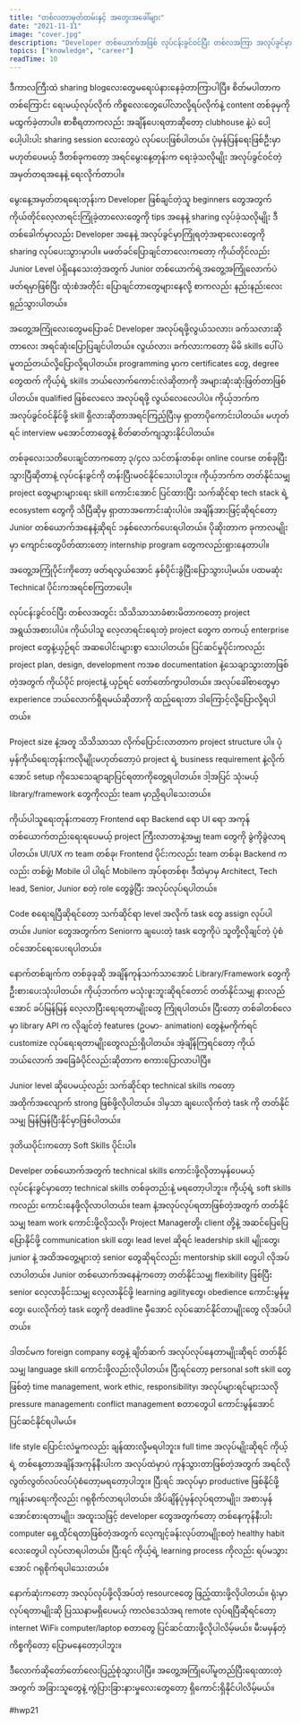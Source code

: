 ```yaml
---
title: "တစ်လတာမှတ်တမ်းနှင့် အတွေးအခေါ်များ"
date: "2021-11-11"
image: "cover.jpg"
description: "Developer တစ်ယောက်အဖြစ် လုပ်ငန်းခွင်ဝင်ပြီး တစ်လအကြာ အလုပ်ခွင်မှာရတဲ့ အတွေ့အကြုံများ"
topics: ["knowledge", "career"]
readTime: 10
---
```


ဒီကာလကြီးထဲ sharing blogလေးတွေမရေးပဲနားနေခဲ့တာကြာပါပြီ။ စိတ်မပါတာကတစ်ကြောင်း ရေးမယ့်လုပ်လိုက် ကိစ္စလေးတွေပေါ်လာလို့ရပ်လိုက်နဲ့ content တစ်ခုမှကို မထွက်ခဲ့တာပါ။ စာစီရတာကလည်း အချိန်ပေးရတာဆိုတော့ clubhouse နဲ့ပဲ ပေါ့ပေါ့ပါးပါး sharing session လေးတွေပဲ လုပ်ပေးဖြစ်ပါတယ်။ ပုံမှန်ပြန်ရေးဖြစ်ဦးမှာမဟုတ်ပေမယ့် ဒီတစ်ခုကတော့ အရင်မွေးနေ့တုန်းက ရေးခဲ့သလိုမျိုး အလုပ်ခွင်ဝင်တဲ့အမှတ်တရအနေနဲ့ ရေးလိုက်တာပါ။

​မွေးနေ့အမှတ်တရရေးတုန်းက Developer ဖြစ်ချင်တဲ့သူ beginners တွေအတွက် ကိုယ်တိုင်လေ့လာရင်းကြုံခဲ့တာလေးတွေကို tips အနေနဲ့ sharing လုပ်ခဲ့သလိုမျိုး ဒီတစ်ခေါက်မှာလည်း Developer အနေနဲ့ အလုပ်ခွင်မှာကြုံရတဲ့အရာလေးတွေကို sharing လုပ်ပေးသွားမှာပါ။ မဖတ်ခင်ပြောချင်တာလေးကတော့ ကိုယ်တိုင်လည်း Junior Level ပဲရှိနေသေးတဲ့အတွက် Junior တစ်ယောက်ရဲ့အတွေ့အကြုံလောက်ပဲ ဖတ်ရမှာဖြစ်ပြီး ထုံးစံအတိုင်း ပြောချင်တာတွေများနေလို့ စာကလည်း နည်းနည်းလေးရှည်သွားပါတယ်။

အတွေ့အကြုံလေးတွေမပြောခင် Developer အလုပ်ရဖို့လွယ်သလား၊ ခက်သလားဆိုတာလေး အရင်ဆုံးပြောပြချင်ပါတယ်။
လွယ်လား၊ ခက်လားကတော့ မိမိ skills ပေါ်ပဲ မူတည်တယ်လို့ပြောလို့ရပါတယ်။ programming မှာက certificates တွေ, degree တွေထက် ကိုယ့်ရဲ့ skills ဘယ်လောက်ကောင်းလဲဆိုတာကို အများဆုံးဆုံးဖြတ်တာဖြစ်ပါတယ်။ qualified ဖြစ်လေလေ အလုပ်ရဖို့ လွယ်လေလေပါပဲ။ ကိုယ့်ဘက်က အလုပ်ခွင်ဝင်နိုင်ဖို့ skill ရှိလားဆိုတာအရင်ကြည့်ပြီးမှ ရှာတာပိုကောင်းပါတယ်။ မဟုတ်ရင် interview မအောင်တာတွေနဲ့ စိတ်ဓာတ်ကျသွားနိုင်ပါတယ်။

တစ်ခုလေးသတိပေးချင်တာကတော့ ၃/၄လ သင်တန်းတစ်ခု၊ online course တစ်ခုပြီးသွားပြီဆိုတာနဲ့ လုပ်ငန်းခွင်ကို တန်းပြီးမဝင်နိုင်သေးပါဘူး။ ကိုယ့်ဘက်က တတ်နိုင်သမျှ project တွေများများရေး skill ကောင်းအောင် ပြင်ထားပြီး သက်ဆိုင်ရာ tech stack ရဲ့ ecosystem တွေကို သိပြီဆိုမှ ရှာတာအကောင်းဆုံးပါပဲ။ အချိန်အားဖြင့်ဆိုရင်တော့ Junior တစ်ယောက်အနေနဲ့ဆိုရင် ၁နှစ်လောက်ပေးရပါတယ်။ ပိုဆိုးတာက ခုကာလမျိုးမှာ ကျောင်းတွေပိတ်ထားတော့ internship program တွေကလည်းရှားနေတာပါ။

အတွေ့အကြုံပိုင်းကိုတော့ ဖတ်ရလွယ်အောင် နှစ်ပိုင်းခွဲပြီးပြောသွားပါ့မယ်။ ပထမဆုံး Technical ပိုင်းကအရင်စကြတာပေါ့။

လုပ်ငန်းခွင်ဝင်ပြီး တစ်လအတွင်း သိသိသာသာခံစားမိတာကတော့ project အရွယ်အစားပါပဲ။ ကိုယ်ပါသူ လေ့လာရင်းရေးတဲ့ project တွေက တကယ့် enterprise project တွေနဲ့ယှဉ်ရင် အဆပေါင်းများစွာ သေးပါတယ်။ ပြင်ဆင်မှုပိုင်းကလည်း project plan, design, development ကအစ documentation နဲ့သေချာသွားတာဖြစ်တဲ့အတွက် ကိုယ်ပိုင် projectနဲ့ ယှဉ်ရင် တော်တော်ကွာပါတယ်။ အလုပ်ခေါ်စာတွေမှာ experience ဘယ်လောက်ရှိရမယ်ဆိုတာကို ထည့်ရေးတာ ဒါကြောင့်လို့ပြောလို့ရပါတယ်။

Project size နဲ့အတူ သိသိသာသာ လိုက်ပြောင်းလာတာက project structure ပါ။ ပုံမှန်ကိုယ်ရေးတုန်းကလိုမျိုးမဟုတ်တော့ပဲ project ရဲ့ business requirement နဲ့လိုက်အောင် setup ကိုသေသေချာချာပြင်ရတာကိုတွေ့ရပါတယ်။ ဒါ့အပြင် သုံးမယ့် library/framework တွေကိုလည်း team မှာညှိရပါသေးတယ်။

ကိုယ်ပါသူရေးတုန်းကတော့ Frontend ရော Backend ရော UI ရော အကုန်တစ်ယောက်တည်းရေးရပေမယ့် project ကြီးလာတာနဲ့အမျှ team တွေကို ခွဲကိုခွဲလာရပါတယ်။ UI/UX က team တစ်ခု၊ Frontend ပိုင်းကလည်း team တစ်ခု၊ Backend ကလည်း တစ်ဖွဲ့၊ Mobile ပါ ပါရင် Mobileက အုပ်စုတစ်စု၊ ဒီထဲမှာမှ Architect, Tech lead, Senior, Junior စတဲ့ role တွေခွဲပြီး အလုပ်လုပ်ရပါတယ်။

​Code စရေးရပြီဆိုရင်တော့ သက်ဆိုင်ရာ level အလိုက် task တွေ assign လုပ်ပါတယ်။ Junior တွေအတွက်က Seniorက ချပေးတဲ့ task တွေကိုပဲ သူတို့လိုချင်တဲ့ ပုံစံဝင်အောင်ရေးပေးရပါတယ်။

နောက်တစ်ချက်က တစ်ခုခုဆို အချိန်ကုန်သက်သာအောင် Library/Framework တွေကိုဦးစားပေးသုံးပါတယ်။ ကိုယ့်ဘက်က မသုံးဖူးဘူးဆိုရင်တောင် တတ်နိုင်သမျှ နားလည်အောင် ခပ်မြန်မြန် လေ့လာပြီးရေးရတာမျိုးတွေ ကြုံရပါတယ်။ ပြီးတော့ တစ်ခါတစ်လေမှာ library API က လိုချင်တဲ့ features (ဥပမာ- animation) တွေနဲ့မကိုက်ရင် customize လုပ်ရေးရတာမျိုးတွေလည်းရှိပါတယ်။ အဲ့ချိန်ကြရင်တော့ ကိုယ်ဘယ်လောက် အခြေခံပိုင်လည်းဆိုတာက စကားပြောလာပါပြီ။

Junior level ဆိုပေမယ့်လည်း သက်ဆိုင်ရာ technical skills ကတော့ အထိုက်အလျောက် strong ဖြစ်ဖို့လိုပါတယ်။ ဒါမှသာ ချပေးလိုက်တဲ့ task ကို တတ်နိုင်သမျှ မြန်မြန်ပြီးနိုင်မှာဖြစ်ပါတယ်။

ဒုတိယပိုင်းကတော့ Soft Skills ပိုင်းပါ။

Develper တစ်ယောက်အတွက် technical skills ကောင်းဖို့လိုတာမှန်ပေမယ့် လုပ်ငန်းခွင်မှာတော့ technical skills တစ်ခုတည်းနဲ့ မရတော့ပါဘူး။ ကိုယ့်ရဲ့ soft skills ကလည်း ကောင်းနေဖို့လိုလာပါတယ်။ team နဲ့အလုပ်လုပ်ရတာဖြစ်တဲ့အတွက် တတ်နိုင်သမျှ team work ကောင်းဖို့လိုသလို၊ Project Managerတို့၊ client တို့နဲ့ အဆင်ပြေပြေပြောနိုင်ဖို့ communication skill တွေ၊ lead level ဆိုရင် leadership skill မျိုးတွေ၊ junior နဲ့ အထိအတွေ့များတဲ့ senior ‌တွေဆိုရင်လည်း mentorship skill တွေပါ လိုအပ်လာပါတယ်။ Junior တစ်ယောက်အနေနဲ့ကတော့ တတ်နိုင်သမျှ flexibility ဖြစ်ပြီး senior လေ့လာခိုင်းသမျှ လေ့လာနိုင်ဖို့ learning agilityတွေ၊ obedience ကောင်းမွန်မှုတွေ၊ ပေးလိုက်တဲ့ task တွေကို deadline မှီအောင် လုပ်ဆောင်နိုင်တာမျိုးတွေ လိုအပ်ပါတယ်။

ဒါတင်မက foreign company တွေနဲ့ ချိတ်ဆက် အလုပ်လုပ်နေတာမျိုးဆိုရင် တတ်နိုင်သမျှ language skill ကောင်းဖို့လည်းလိုပါတယ်။ ပြီးရင်တော့ personal soft skill တွေဖြစ်တဲ့ time management, work ethic, responsibility၊ အလုပ်များရင်များသလို pressure management၊ conflict management စတာတွေပါ ကောင်းမွန်အောင်ပြင်ဆင်နိုင်ရပါမယ်။

life style ပြောင်းလဲမှုကလည်း ချန်ထားလို့မရပါဘူး။ full time အလုပ်မျိုးဆိုရင် ကိုယ့်ရဲ့ တစ်နေ့တာအချိန်အကုန်နီးပါးက အလုပ်ထဲမှာပဲ ကုန်သွားတာဖြစ်တဲ့အတွက် အရင်လို လွတ်လွတ်လပ်လပ်ပုံစံတော့မရတော့ပါဘူး။ ပြီးရင် အလုပ်မှာ productive ဖြစ်နိုင်ဖို့ ကျန်းမာရေးကိုလည်း ဂရုစိုက်လာရပါတယ်။ အိပ်ချိန်ပုံမှန်လုပ်ရတာမျိုး၊ အစားမှန်အောင်စားရတာမျိုး၊ အထူးသဖြင့် developer တွေအတွက်တော့ တစ်နေကုန်နီးပါး computer ရှေ့ထိုင်ရတာဖြစ်တဲ့အတွက် လေ့ကျင့်ခန်းလုပ်တာမျိုးစတဲ့ healthy habit လေးတွေပါ လုပ်လာရပါတယ်။ ပြီးရင် ကိုယ့်ရဲ့ learning process ကိုလည်း ရပ်မသွားအောင် ဂရုစိုက်ရပါသေးတယ်။

နောက်ဆုံးကတော့ အလုပ်လုပ်ဖို့လိုအပ်တဲ့ resourceတွေ ဖြည့်ထားဖို့လိုပါတယ်။ ရုံးမှာလုပ်ရတာမျိုးဆို ပြဿနာမရှိပေမယ့် ကာလံဒေသံအရ remote လုပ်ရပြီဆိုရင်တော့ internet WiFi၊ computer/laptop စတာတွေ ပြင်ဆင်ထားဖို့လိုပါလိမ့်မယ်။ မီးမမှန်တဲ့ ကိစ္စကိုတော့ ပြောမနေတော့ပါဘူး။

ဒီလောက်ဆိုတော်တော်လေးပြည့်စုံသွားပါပြီ။ အတွေ့အကြုံပေါ်မူတည်ပြီးရေးထားတဲ့အတွက် အခြားသူတွေနဲ့ ကွဲပြားခြားနားမှုလေးတွေတော့ ရှိကောင်းရှိနိုင်ပါလိမ့်မယ်။

\#hwp21

